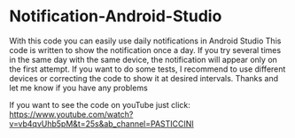 # Notification-Android-Studio
With this code you can easily use daily notifications in Android Studio
This code is written to show the notification once a day.
If you try several times in the same day with the same device, the notification will appear only on the first attempt.
If you want to do some tests, 
I recommend to use different devices or correcting the code to show it at desired intervals. 
Thanks and let me know if you have any problems

If you want to see the code on youTube just click:
https://www.youtube.com/watch?v=vb4qvUhb5pM&t=25s&ab_channel=PASTICCINI
